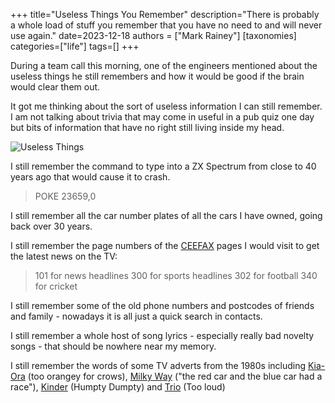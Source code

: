 +++
title="Useless Things You Remember"
description="There is probably a whole load of stuff you remember that you have no need to and will never use again."
date=2023-12-18
authors = ["Mark Rainey"]
[taxonomies]
categories=["life"]
tags=[]
+++

During a team call this morning, one of the engineers mentioned about the useless things he still remembers and how it would be good if the brain would clear them out.

<!-- more -->

It got me thinking about the sort of useless information I can still remember. I am not talking about trivia that may come in useful in a pub quiz one day but bits of information that have no right still living inside my head.

<img src="/posts/UselessThings.png" title="Useless Things" class="mid-image"></img>

I still remember the command to type into a ZX Spectrum from close to 40 years ago that would cause it to crash. 

> POKE 23659,0

I still remember all the car number plates of all the cars I have owned, going back over 30 years.

I still remember the page numbers of the [CEEFAX](https://en.wikipedia.org/wiki/Ceefax) pages I would visit to get the latest news on the TV:

> 101 for news headlines
> 300 for sports headlines
> 302 for football
> 340 for cricket

I still remember some of the old phone numbers and postcodes of friends and family - nowadays it is all just a quick search in contacts.

I still remember a whole host of song lyrics - especially really bad novelty songs - that should be nowhere near my memory.

I still remember the words of some TV adverts from the 1980s including [Kia-Ora](https://www.youtube.com/watch?v=Jr-gE36SYvQ) (too orangey for crows), [Milky Way](https://www.youtube.com/watch?v=tsNP7IqB1rY) ("the red car and the blue car had a race"), [Kinder](https://www.youtube.com/watch?v=d7fNQt8_XEc) (Humpty Dumpty) and [Trio](https://www.youtube.com/watch?v=REuTGVftxSQ) (Too loud)

